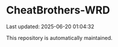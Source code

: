 # CheatBrothers-WRD

Last updated: 2025-06-20 01:04:32

This repository is automatically maintained.
